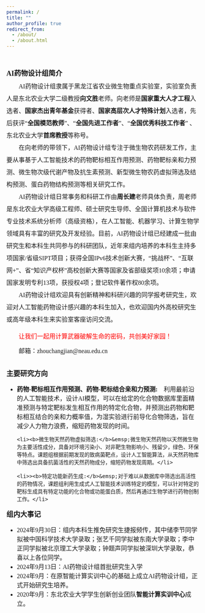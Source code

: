 ```yaml
---
permalink: /
title: ""
author_profile: true
redirect_from: 
  - /about/
  - /about.html
---
```

&nbsp;
<br/>
<p style="line-height:2.0">
<font face="微软雅黑" size=3>
<font face="微软雅黑" size=4><b>AI药物设计组简介</b></font>
<br>
&emsp;&emsp;AI药物设计组隶属于黑龙江省农业微生物重点实验室，实验室负责人是东北农业大学二级教授<b>向文胜</b>老师。向老师是<b>国家重大人才工程</b>入选者、<b>国家杰出青年基金</b>获得者、<b>国家高层次人才特殊计划</b>入选者，先后获评“<b>全国模范教师</b>”、“<b>全国先进工作者</b>”、“<b>全国优秀科技工作者</b>” 、东北农业大学<b>首席教授</b>等称号。 <br>
&emsp;&emsp;在向老师的带领下，AI药物设计组专注于微生物农药研发工作，主要从事基于人工智能技术的药物靶标相互作用预测、药物靶标亲和力预测、微生物次级代谢产物及抗生素预测、新型微生物农药虚拟筛选及结构预测、蛋白药物结构预测等相关研究工作。<br>
&emsp;&emsp;AI药物设计组日常事务和科研工作由<b>周长建</b>老师具体负责，周老师是东北农业大学高级工程师、硕士研究生导师、全国计算机技术与软件专业技术系统分析师（高级资格），在人工智能、机器学习、计算生物学领域具有丰富的研究及开发经验。目前，AI药物设计组已经建成一批由研究生和本科生共同参与的科研团队，近年来组内培养的本科生主持多项国家/省级SIPT项目；获得全国IPv6技术创新大赛，“挑战杯”、“互联网+”、省“知识产权杯”高校创新大赛等国家及省部级奖项10余项；申请国家发明专利13项，获授权4项；登记软件著作权80余项。<br>
&emsp;&emsp;AI药物设计组欢迎具有创新精神和科研兴趣的同学报考研究生，欢迎对人工智能药物设计感兴趣的本科生加入，也欢迎国内外高校研究生或高年级本科生来实验室客座访问交流。<br>
<p style="color:red;">&emsp;&emsp;让我们一起用计算武器破解生命的密码，共创美好家园！</p>
&emsp;&emsp;邮箱：zhouchangjian@neau.edu.cn
</p>
<br>
<font face="微软雅黑" size=4><b>主要研究方向</b></font>
<ul>
	<li><b>药物-靶标相互作用预测、药物-靶标结合亲和力预测:</b>&emsp;利用最前沿的人工智能技术，设计AI模型，可以在给定的化合物数据库里面精准预测与特定靶标发生相互作用的特定化合物，并预测出药物和靶标相互结合的亲和力概率值，为湿实验进行前导化合物筛选，旨在减少人力物力浪费，缩短药物发现的时间。</li>

	<li><b>微生物天然药物虚拟筛选:</b>&emsp;微生物天然药物以天然微生物为主要活性成分，具备对环境污染小、对非靶生物影响小、残留少，绿色、环保等特点。课题组根据前期发现的致病菌靶点，设计人工智能算法，从天然药物库中筛选出具备抗菌活性的天然药物成分，缩短药物发现周期。</li>

	<li>><b>特定功能新药生成:</b>&emsp;对于难以从数据库中筛选出高活性的药物情况，课题组利用生成式人工智能技术训练特定的模型，可以针对特定的靶标生成具有特定功能的化合物或功能蛋白质，然后再通过生物学进行药物创制工作。</li>
 </ul>

<font face="微软雅黑" size=4><b>组内大事记</b></font>
<ul>
	<li>2024年9月30日：组内本科生推免研究生捷报频传，其中储李节同学拟被中国科学技术大学录取；张艺千同学拟被东南大学录取；李中正同学拟被北京理工大学录取；钟题声同学拟被深圳大学录取，恭喜以上各位同学。</li>	
	<li>2024年9月13日：AI药物设计组首批研究生入学</li>	
	<li>2024年9月：在原智能计算实训中心的基础上成立AI药物设计组，正式开始研究生培养。</li>	
	<li>2020年9月：东北农业大学学生创新创业团队<b>智能计算实训中心</b>成立。</li>

</ul>
</font>    




